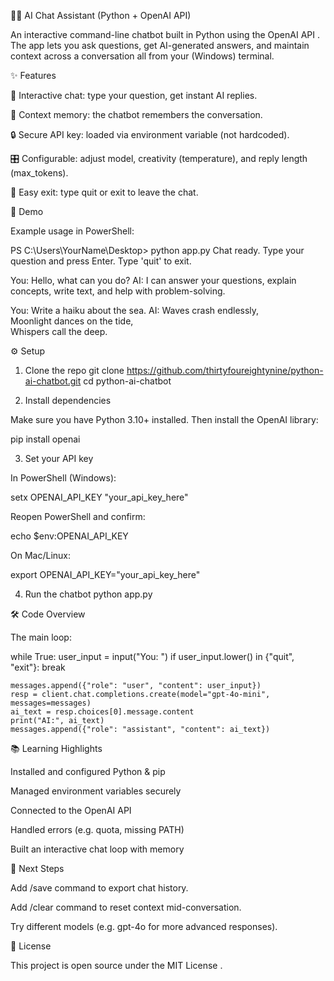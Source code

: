 🧑‍💻 AI Chat Assistant (Python + OpenAI API)

An interactive command-line chatbot built in Python using the OpenAI API
.
The app lets you ask questions, get AI-generated answers, and maintain context across a conversation all from your (Windows) terminal.

✨ Features

💬 Interactive chat: type your question, get instant AI replies.

🧠 Context memory: the chatbot remembers the conversation.

🔒 Secure API key: loaded via environment variable (not hardcoded).

🎛️ Configurable: adjust model, creativity (temperature), and reply length (max_tokens).

🚪 Easy exit: type quit or exit to leave the chat.

🚀 Demo

Example usage in PowerShell:

PS C:\Users\YourName\Desktop> python app.py
Chat ready. Type your question and press Enter.
Type 'quit' to exit.

You: Hello, what can you do?
AI:
I can answer your questions, explain concepts, write text, and help with problem-solving.

You: Write a haiku about the sea.
AI:
Waves crash endlessly,  
Moonlight dances on the tide,  
Whispers call the deep.

⚙️ Setup
1. Clone the repo
git clone https://github.com/thirtyfoureightynine/python-ai-chatbot.git
cd python-ai-chatbot

2. Install dependencies

Make sure you have Python 3.10+
 installed.
Then install the OpenAI library:

pip install openai

3. Set your API key

In PowerShell (Windows):

setx OPENAI_API_KEY "your_api_key_here"


Reopen PowerShell and confirm:

echo $env:OPENAI_API_KEY


On Mac/Linux:

export OPENAI_API_KEY="your_api_key_here"

4. Run the chatbot
python app.py

🛠️ Code Overview

The main loop:

while True:
    user_input = input("You: ")
    if user_input.lower() in {"quit", "exit"}:
        break

    messages.append({"role": "user", "content": user_input})
    resp = client.chat.completions.create(model="gpt-4o-mini", messages=messages)
    ai_text = resp.choices[0].message.content
    print("AI:", ai_text)
    messages.append({"role": "assistant", "content": ai_text})

📚 Learning Highlights

Installed and configured Python & pip

Managed environment variables securely

Connected to the OpenAI API

Handled errors (e.g. quota, missing PATH)

Built an interactive chat loop with memory

📌 Next Steps

Add /save command to export chat history.

Add /clear command to reset context mid-conversation.

Try different models (e.g. gpt-4o for more advanced responses).

📝 License

This project is open source under the MIT License
.
